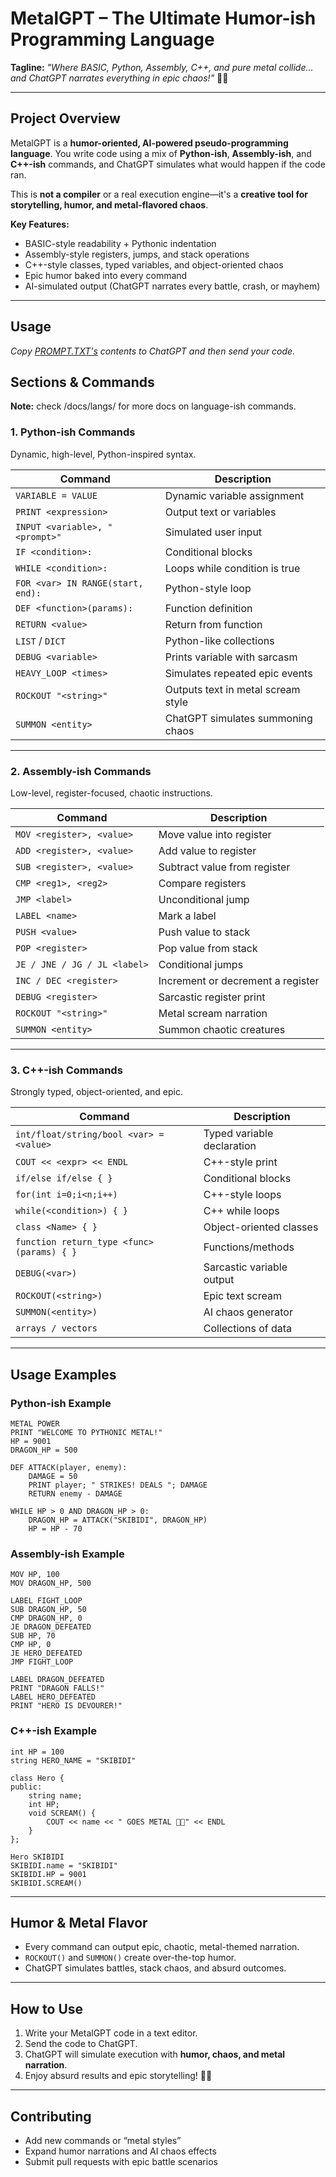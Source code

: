 # **MetalGPT – The Ultimate Humor-ish Programming Language**

**Tagline:**
*"Where BASIC, Python, Assembly, C++, and pure metal collide… and ChatGPT narrates everything in epic chaos!"* 🤘🔥

---

## **Project Overview**

MetalGPT is a **humor-oriented, AI-powered pseudo-programming language**. You write code using a mix of **Python-ish**, **Assembly-ish**, and **C++-ish** commands, and ChatGPT simulates what would happen if the code ran.

This is **not a compiler** or a real execution engine—it's a **creative tool for storytelling, humor, and metal-flavored chaos**.

**Key Features:**

* BASIC-style readability + Pythonic indentation
* Assembly-style registers, jumps, and stack operations
* C++-style classes, typed variables, and object-oriented chaos
* Epic humor baked into every command
* AI-simulated output (ChatGPT narrates every battle, crash, or mayhem)

---

## **Usage**

_Copy [PROMPT.TXT's](https://github.com/PatoFlamejanteTV/MetalGPT/blob/main/PROMPT.txt) contents to ChatGPT and then send your code._

## **Sections & Commands**

**Note:** check /docs/langs/ for more docs on language-ish commands.

### **1. Python-ish Commands**

Dynamic, high-level, Python-inspired syntax.

| Command                           | Description                        |
| --------------------------------- | ---------------------------------- |
| `VARIABLE = VALUE`                | Dynamic variable assignment        |
| `PRINT <expression>`              | Output text or variables           |
| `INPUT <variable>, "<prompt>"`    | Simulated user input               |
| `IF <condition>:`                 | Conditional blocks                 |
| `WHILE <condition>:`              | Loops while condition is true      |
| `FOR <var> IN RANGE(start, end):` | Python-style loop                  |
| `DEF <function>(params):`         | Function definition                |
| `RETURN <value>`                  | Return from function               |
| `LIST` / `DICT`                   | Python-like collections            |
| `DEBUG <variable>`                | Prints variable with sarcasm       |
| `HEAVY_LOOP <times>`              | Simulates repeated epic events     |
| `ROCKOUT "<string>"`              | Outputs text in metal scream style |
| `SUMMON <entity>`                 | ChatGPT simulates summoning chaos  |

---

### **2. Assembly-ish Commands**

Low-level, register-focused, chaotic instructions.

| Command                      | Description                       |
| ---------------------------- | --------------------------------- |
| `MOV <register>, <value>`    | Move value into register          |
| `ADD <register>, <value>`    | Add value to register             |
| `SUB <register>, <value>`    | Subtract value from register      |
| `CMP <reg1>, <reg2>`         | Compare registers                 |
| `JMP <label>`                | Unconditional jump                |
| `LABEL <name>`               | Mark a label                      |
| `PUSH <value>`               | Push value to stack               |
| `POP <register>`             | Pop value from stack              |
| `JE / JNE / JG / JL <label>` | Conditional jumps                 |
| `INC / DEC <register>`       | Increment or decrement a register |
| `DEBUG <register>`           | Sarcastic register print          |
| `ROCKOUT "<string>"`         | Metal scream narration            |
| `SUMMON <entity>`            | Summon chaotic creatures          |

---

### **3. C++-ish Commands**

Strongly typed, object-oriented, and epic.

| Command                                   | Description                |
| ----------------------------------------- | -------------------------- |
| `int/float/string/bool <var> = <value>`   | Typed variable declaration |
| `COUT << <expr> << ENDL`                  | C++-style print            |
| `if/else if/else { }`                     | Conditional blocks         |
| `for(int i=0;i<n;i++)`                    | C++-style loops            |
| `while(<condition>) { }`                  | C++ while loops            |
| `class <Name> { }`                        | Object-oriented classes    |
| `function return_type <func>(params) { }` | Functions/methods          |
| `DEBUG(<var>)`                            | Sarcastic variable output  |
| `ROCKOUT(<string>)`                       | Epic text scream           |
| `SUMMON(<entity>)`                        | AI chaos generator         |
| `arrays / vectors`                        | Collections of data        |

---

## **Usage Examples**

### Python-ish Example

```metal
METAL POWER
PRINT "WELCOME TO PYTHONIC METAL!"
HP = 9001
DRAGON_HP = 500

DEF ATTACK(player, enemy):
    DAMAGE = 50
    PRINT player; " STRIKES! DEALS "; DAMAGE
    RETURN enemy - DAMAGE

WHILE HP > 0 AND DRAGON_HP > 0:
    DRAGON_HP = ATTACK("SKIBIDI", DRAGON_HP)
    HP = HP - 70
```

### Assembly-ish Example

```metal
MOV HP, 100
MOV DRAGON_HP, 500

LABEL FIGHT_LOOP
SUB DRAGON_HP, 50
CMP DRAGON_HP, 0
JE DRAGON_DEFEATED
SUB HP, 70
CMP HP, 0
JE HERO_DEFEATED
JMP FIGHT_LOOP

LABEL DRAGON_DEFEATED
PRINT "DRAGON FALLS!"
LABEL HERO_DEFEATED
PRINT "HERO IS DEVOURER!"
```

### C++-ish Example

```metal
int HP = 100
string HERO_NAME = "SKIBIDI"

class Hero {
public:
    string name;
    int HP;
    void SCREAM() {
        COUT << name << " GOES METAL 🤘🔥" << ENDL
    }
};

Hero SKIBIDI
SKIBIDI.name = "SKIBIDI"
SKIBIDI.HP = 9001
SKIBIDI.SCREAM()
```

---

## **Humor & Metal Flavor**

* Every command can output epic, chaotic, metal-themed narration.
* `ROCKOUT()` and `SUMMON()` create over-the-top humor.
* ChatGPT simulates battles, stack chaos, and absurd outcomes.

---

## **How to Use**

1. Write your MetalGPT code in a text editor.
2. Send the code to ChatGPT.
3. ChatGPT will simulate execution with **humor, chaos, and metal narration**.
4. Enjoy absurd results and epic storytelling! 🤘🔥

---

## **Contributing**

* Add new commands or “metal styles”
* Expand humor narrations and AI chaos effects
* Submit pull requests with epic battle scenarios
